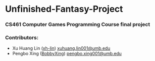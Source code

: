 # Unfinished-Fantasy-Project
### CS461 Computer Games Programming Course final project
### Contributors: 
- Xu Huang Lin ([xh-lin](https://github.com/xh-lin)) xuhuang.lin001@umb.edu
- Pengbo Xing ([BobbyXing](https://github.com/BobbyXing)) pengbo.xing001@umb.edu
